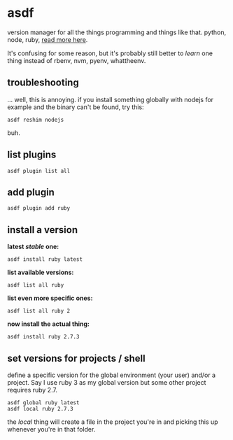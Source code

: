 # asdf

version manager for all the things programming and things like that. python, node, ruby, [read more here](https://asdf-vm.com/).

It's confusing for some reason, but it's probably still better to *learn* one thing instead of rbenv, nvm, pyenv, whattheenv.

## troubleshooting

... well, this is annoying. if you install something globally with nodejs for example and the binary can't be found, try this:

```
asdf reshim nodejs
```

buh.

## list plugins

```
asdf plugin list all
```


## add plugin

```
asdf plugin add ruby
```

## install a version

**latest *stable* one:**

```
asdf install ruby latest
```

**list available versions:**

```
asdf list all ruby
```

**list even more specific ones:**

```
asdf list all ruby 2
```

**now install the actual thing:**

```
asdf install ruby 2.7.3
```

## set versions for projects / shell

define a specific version for the global environment (your user) and/or a project. Say I use ruby 3 as my global version but some other project requires ruby 2.7.

```
asdf global ruby latest
asdf local ruby 2.7.3
```

the _local_ thing will create a file in the project you're in and picking this up whenever you're in that folder.